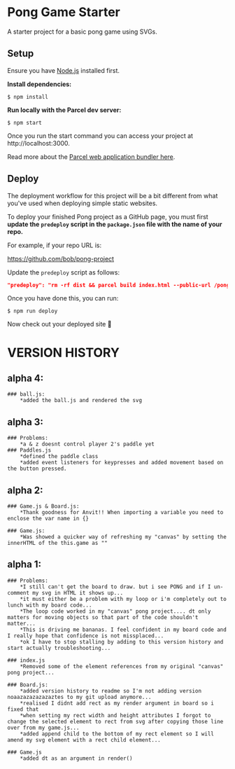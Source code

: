 # Pong Game Starter

A starter project for a basic pong game using SVGs.

## Setup

Ensure you have [Node.js](https://nodejs.org/en/) installed first.

**Install dependencies:**

`$ npm install`

**Run locally with the Parcel dev server:**

`$ npm start`

Once you run the start command you can access your project at http://localhost:3000.

Read more about the [Parcel web application bundler here](https://parceljs.org/).

## Deploy

The deployment workflow for this project will be a bit different from what you've used when deploying simple static websites.

To deploy your finished Pong project as a GitHub page, you must first **update the `predeploy` script in the `package.json` file with the name of your repo.**

For example, if your repo URL is:

https://github.com/bob/pong-project

Update the `predeploy` script as follows:

```json
"predeploy": "rm -rf dist && parcel build index.html --public-url /pong-project",
```

Once you have done this, you can run:

`$ npm run deploy`

Now check out your deployed site 🙂


# VERSION HISTORY
## alpha 4:
    ### ball.js:
        *added the ball.js and rendered the svg

## alpha 3:
    
    ### Problems:
        *a & z doesnt control player 2's paddle yet
    ### Paddles.js
        *defined the paddle class
        *added event listeners for keypresses and added movement based on the button pressed.

## alpha 2:

    ### Game.js & Board.js:
        *Thank goodness for Anvit!! When importing a variable you need to enclose the var name in {}
    
    ### Game.js:
        *Was showed a quicker way of refreshing my "canvas" by setting the innerHTML of the this.game as ""

## alpha 1:
    
    ### Problems:
        *I still can't get the board to draw. but i see PONG and if I un-comment my svg in HTML it shows up...
        *it must either be a problem with my loop or i'm completely out to lunch with my board code...
        *The loop code worked in my "canvas" pong project.... dt only matters for moving objects so that part of the code shouldn't matter...
        *This is driving me bananas. I feel confident in my board code and I really hope that confidence is not missplaced...
        *ok I have to stop stalling by adding to this version history and start actually troubleshooting...

    ### index.js
        *Removed some of the element references from my original "canvas" pong project...
                
    ### Board.js:
        *added version history to readme so I'm not adding version noaazazazazazaztes to my git upload anymore...
        *realised I didnt add rect as my render argument in board so i fixed that
        *when setting my rect width and height attributes I forgot to change the selected element to rect from svg after copying those line over from my game.js...
        *added append child to the bottom of my rect element so I will amend my svg element with a rect child element...

    ### Game.js
        *added dt as an argument in render()